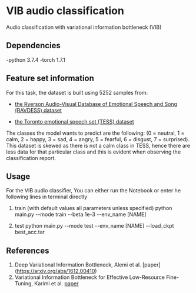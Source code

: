 # VIB audio classification
Audio classification with variational information bottleneck (VIB)

## Dependencies
-python 3.7.4
-torch 1.7.1

## Feature set information

For this task, the dataset is built using 5252 samples from:


- [the Ryerson Audio-Visual Database of Emotional Speech and Song (RAVDESS) dataset](https://zenodo.org/record/1188976#.YECqhC0Rr0p)

- [the Toronto emotional speech set (TESS) dataset](https://tspace.library.utoronto.ca/handle/1807/24487)

The classes the model wants to predict are the following: (0 = neutral, 1 = calm, 2 = happy, 3 = sad, 4 = angry, 5 = fearful, 6 = disgust, 7 = surprised). This dataset is skewed as there is not a calm class in TESS, hence there are less data for that particular class and this is evident when observing the classification report.

## Usage

For the VIB audio classifier, You can either run the Notebook or enter he following lines in terminal directly 

1. train (with default values all parameters unless specified)
python main.py --mode train --beta 1e-3 --env_name [NAME]

2. test
python main.py --mode test --env_name [NAME] --load_ckpt best_acc.tar

## References

1. Deep Variational Information Bottleneck, Alemi et al. [paper] (https://arxiv.org/abs/1612.00410)
2. Variational Information Bottleneck for Effective Low-Resource Fine-Tuning, Karimi et al. [paper](https://openreview.net/forum?id=kvhzKz-_DMF)
